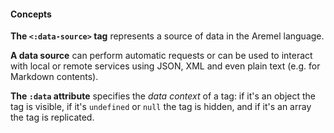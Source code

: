 #### Concepts

**The `<:data-source>` tag** represents a source of data in the Aremel language.

**A data source** can perform automatic requests or can be used to interact with local or remote services using JSON, XML and even plain text (e.g. for Markdown contents).

**The `:data` attribute** specifies the *data context* of a tag: if it's an object the tag is visible, if it's `undefined` or `null` the tag is hidden, and if it's an array the tag is replicated.

